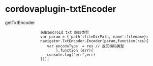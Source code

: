 # cordovaplugin-txtEncoder
getTxtEncoder 


                    获取android txt 编码类型 
                    var param = {'path':fileDirPath,'name':filename};
                    navigator.TxtEncoder.Encoder(param,function(res){
                       var encodeType  = res // 返回编码类型
                           }.function (err){
                       console.log("err",err)
                    }));

